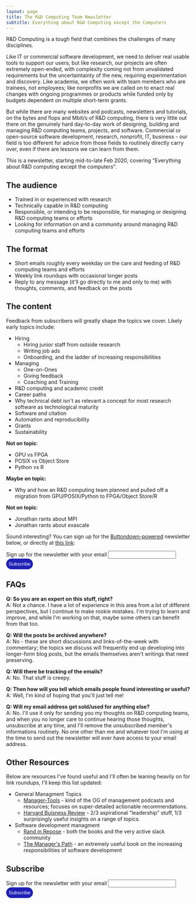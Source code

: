 ```yaml
---
layout: page
title: The R&D Computing Team Newsletter
subtitle: Everything about R&D Computing except the Computers
---
```


<style>
.page-container a{
    color: #1f21b5;
}
input[type=submit] {
  background-color: #1f21b5;
  border: none;
  color: white;
  padding: 7px 7px;
  text-decoration: none;
  cursor: pointer;
  border-radius: 16px;
  -moz-border-radius: 5px;
  webkit-border-radius: 5px;
}
</style>

R&D Computing is a tough field that combines the challenges of many disciplines.

Like IT or commercial software development, we need to deliver real usable tools
to support our users; but like research, our projects are often extremely open-ended,
with complexity coming not from unvalidated requirements but the uncertaintainty
of the new, requiring experimentation and discovery.  Like academia,
we often work with team members who are trainees, not employees; like nonprofits
we are called on to enact real changes with ongoing programmes or products while
funded only by budgets dependent on multiple short-term grants.

But while there are many websites and podcasts, newsletters and tutorials, on the
bytes and flops and Mbit/s of R&D computing, there is very little out there on the 
genuinely hard day-to-day work of designing, building and managing R&D computing
teams, projects, and software.  Commercial or open-source software development,
research, nonprofit, IT, business - our field is too different for advice from
those fields to routinely directly carry over, even if there are lessons we can
learn from them.

This is a newsletter, starting mid-to-late Feb 2020, covering "Everything about
R&D computing except the computers".  

## The audience

* Trained in or experienced with research
* Technically capable in R&D computing
* Responsible, or intending to be responsible, for managing or designing R&D computing teams or efforts
* Looking for information on and a community around managing R&D computing teams and efforts

## The format

* Short emails roughly every weekday on the care and feeding of R&D computing teams and efforts
* Weekly link roundups with occasional longer posts
* Reply to any message (it'll go directly to me and only to me) with thoughts, comments, and feedback on the posts

## The content

Feedback from subscribers will greatly shape the topics we cover.  Likely early topics include:

- Hiring
    - Hiring junior staff from outside research
    - Writing job ads
    - Onboarding, and the ladder of increasing responsibilities
- Managing
    - One-on-Ones
    - Giving feedback 
    - Coaching and Training
- R&D computing and academic credit
- Career paths
- Why technical debt isn't as relevant a concept for most research software as technological maturity
- Software and citation
- Automation and reproducibility
- Grants
- Sustainability


**Not on topic**:
* GPU vs FPGA
* POSIX vs Object Store
* Python vs R

**Maybe on topic:**
* Why and how an R&D computing team planned and pulled off a migration from GPU/POSIX/Python to FPGA/Object Store/R

**Not on topic**:
* Jonathan rants about MPI
* Jonathan rants about exascale

Sound interesting?  You can sign up for the [Buttondown-powered](https://buttondown.email) newsletter below, or
directly at [this link](https://buttondown.email/ljdursi):

<form
  action="https://buttondown.email/api/emails/embed-subscribe/ljdursi"
  method="post"
  target="popupwindow"
  onsubmit="window.open('https://buttondown.email/ljdursi', 'popupwindow')"
  class="embeddable-buttondown-form"
>
  <label for="bd-email">Sign up for the newsletter with your email</label>
  <input type="email" name="email" id="bd-email">
  <input type="hidden" value="1" name="embed">
  <input type="submit" value="Subscribe">
</form>

## FAQs

**Q: So you are an expert on this stuff, right?** <br/>
A: Not a chance.  I have a lot of experience in this area from a lot of different perspectives,
but I continue to make rookie mistakes.  I'm trying to learn and improve, and while I'm working
on that, maybe some others can benefit from that too.

**Q: Will the posts be archived anywhere?** <br/>
A: No - these are short discussions and links-of-the-week with commentary; the topics we discuss will frequently end up developing into longer-form blog posts, but the emails themselves aren't writings that need preserving.

**Q: Will there be tracking of the emails?** <br/>
A: No.  That stuff is creepy.

**Q: Then how will you tell which emails people found interesting or useful?** <br/>
A: Well, I'm kind of hoping that you'll just tell me!

**Q: Will my email address get sold/used for anything else?** <br/>
A: No.  I'll use it only for sending you my thoughts on R&D computing teams, and when you no longer care to continue hearing those thoughts, unsubscribe at any time, and I'll remove the unsubscribed member's informations routinely.  No one other than me and
whatever tool I'm using at the time to send out the newsletter will ever have access to your email address.

## Other Resources

Below are resources I've found useful and I'll often be leaning heavily on for link roundups, I'll keep this list updated:

* General Managment Topics
    - [Manager-Tools](https://www.manager-tools.com) - kind of the OG of management podcasts and resources; focuses on super-detailed actionable recommendations.
    - [Harvard Buisness Review](https://hbr.org) - 2/3 aspirational "leadership" stuff, 1/3 surprisingly useful insights on a range of topics.
* Software development managment
    - [Rand in Repose](https://randsinrepose.com) - both the books and the very active slack community
    - [The Manager's Path](https://www.oreilly.com/library/view/the-managers-path/9781491973882/) - an extremely useful book on the increasing responsibilities of software development


## Subscribe 
<form
  action="https://buttondown.email/api/emails/embed-subscribe/ljdursi"
  method="post"
  target="popupwindow"
  onsubmit="window.open('https://buttondown.email/ljdursi', 'popupwindow')"
  class="embeddable-buttondown-form"
>
  <label for="bd-email">Sign up for the newsletter with your email</label>
  <input type="email" name="email" id="bd-email">
  <input type="hidden" value="1" name="embed">
  <input type="submit" value="Subscribe">
</form>